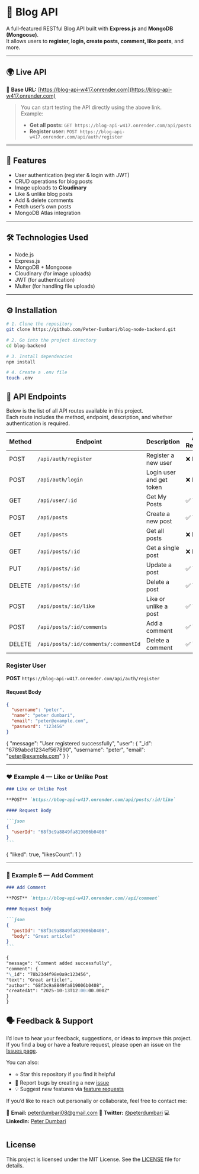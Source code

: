 # 📰 Blog API

A full-featured RESTful Blog API built with **Express.js** and **MongoDB (Mongoose)**.  
It allows users to **register, login, create posts, comment, like posts**, and more.

---

## 🌍 Live API

🚀 **Base URL:** [https://blog-api-w417.onrender.com](https://blog-api-w417.onrender.com)

> You can start testing the API directly using the above link.  
> Example:
>
> - **Get all posts:** `GET https://blog-api-w417.onrender.com/api/posts`
> - **Register user:** `POST https://blog-api-w417.onrender.com/api/auth/register`

---

## 🚀 Features

- User authentication (register & login with JWT)
- CRUD operations for blog posts
- Image uploads to **Cloudinary**
- Like & unlike blog posts
- Add & delete comments
- Fetch user’s own posts
- MongoDB Atlas integration

---

## 🛠️ Technologies Used

- Node.js
- Express.js
- MongoDB + Mongoose
- Cloudinary (for image uploads)
- JWT (for authentication)
- Multer (for handling file uploads)

---

## ⚙️ Installation

```bash
# 1. Clone the repository
git clone https://github.com/Peter-Dumbari/blog-node-backend.git

# 2. Go into the project directory
cd blog-backend

# 3. Install dependencies
npm install

# 4. Create a .env file
touch .env
```

## 🧩 API Endpoints

Below is the list of all API routes available in this project.  
Each route includes the method, endpoint, description, and whether authentication is required.

| Method | Endpoint                             | Description              | Auth Required |
| ------ | ------------------------------------ | ------------------------ | ------------- |
| POST   | `/api/auth/register`                 | Register a new user      | ❌ No         |
| POST   | `/api/auth/login`                    | Login user and get token | ❌ No         |
| GET    | `/api/user/:id`                      | Get My Posts             | ✅ Yes        |
| POST   | `/api/posts`                         | Create a new post        | ✅ Yes        |
| GET    | `/api/posts`                         | Get all posts            | ❌ No         |
| GET    | `/api/posts/:id`                     | Get a single post        | ❌ No         |
| PUT    | `/api/posts/:id`                     | Update a post            | ✅ Yes        |
| DELETE | `/api/posts/:id`                     | Delete a post            | ✅ Yes        |
| POST   | `/api/posts/:id/like`                | Like or unlike a post    | ✅ Yes        |
| POST   | `/api/posts/:id/comments`            | Add a comment            | ✅ Yes        |
| DELETE | `/api/posts/:id/comments/:commentId` | Delete a comment         | ✅ Yes        |

### Register User

**POST** `https://blog-api-w417.onrender.com/api/auth/register`

#### Request Body

```json
{
  "username": "peter",
  "name": "peter dumbari",
  "email": "peter@example.com",
  "password": "123456"
}
```

{
"message": "User registered successfully",
"user": {
"\_id": "6789abcd1234ef567890",
"username": "peter",
"email": "peter@example.com"
}
}

---

### ❤️ Example 4 — Like or Unlike Post

````markdown
### Like or Unlike Post

**POST** `https://blog-api-w417.onrender.com/api/posts/:id/like`

#### Request Body

```json
{
  "userId": "68f3c9a8849fa819006b0408"
}
```
````

{
"liked": true,
"likesCount": 1
}

---

### 💬 Example 5 — Add Comment

````markdown
### Add Comment

**POST** `https://blog-api-w417.onrender.com//api/comment`

#### Request Body

```json
{
  "postId": "68f3c9a8849fa819006b0408",
  "body": "Great article!"
}
```

{
"message": "Comment added successfully",
"comment": {
"\_id": "78b23d4f98e0a9c123456",
"text": "Great article!",
"author": "68f3c9a8849fa819006b0408",
"createdAt": "2025-10-13T12:00:00.000Z"
}
}
````

## 🗣️ Feedback & Support

I’d love to hear your feedback, suggestions, or ideas to improve this project.
If you find a bug or have a feature request, please open an issue on the [Issues page](https://github.com/Peter-Dumbari/blog-node-backend/issues).

You can also:

- ⭐ Star this repository if you find it helpful
- 🐛 Report bugs by creating a new [issue](https://github.com/Peter-Dumbari/blog-node-backend/issues/new)
- 💡 Suggest new features via [feature requests](https://github.com/Peter-Dumbari/blog-node-backend/issues/new?template=feature_request.md)

If you’d like to reach out personally or collaborate, feel free to contact me:

📧 **Email:** peterdumbari08@gmail.com
💬 **Twitter:** [@peterdumbari](https://twitter.com/peter-dumbari)
💻 **LinkedIn:** [Peter Dumbari](https://linkedin.com/in/peter-dumbari)

```

```

## License

This project is licensed under the MIT License. See the [LICENSE](LICENSE) file for details.
